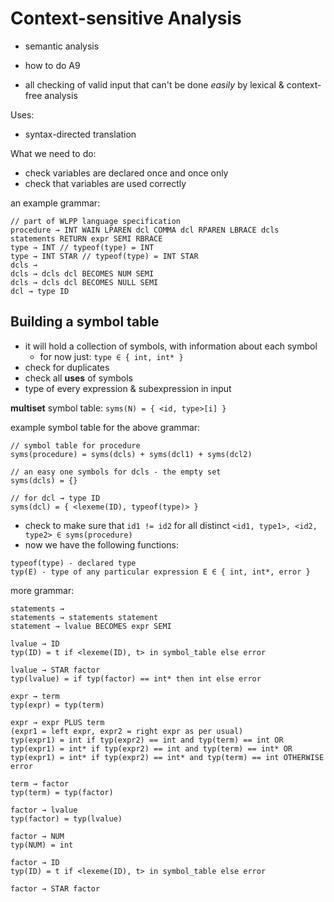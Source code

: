 # Context-sensitive Analysis

- semantic analysis
- how to do A9

- all checking of valid input that can't be done _easily_ by lexical & context-free analysis

Uses:

- syntax-directed translation

What we need to do:

- check variables are declared once and once only
- check that variables are used correctly

an example grammar:

```
// part of WLPP language specification
procedure → INT WAIN LPAREN dcl COMMA dcl RPAREN LBRACE dcls statements RETURN expr SEMI RBRACE 
type → INT // typeof(type) = INT
type → INT STAR // typeof(type) = INT STAR
dcls → 
dcls → dcls dcl BECOMES NUM SEMI
dcls → dcls dcl BECOMES NULL SEMI
dcl → type ID
```

## Building a symbol table
- it will hold a collection of symbols, with information about each symbol
  - for now just: `type ∈ { int, int* }`
- check for duplicates
- check all __uses__ of symbols
- type of every expression & subexpression in input

__multiset__ symbol table: `syms(N) = { <id, type>[i] }`

example symbol table for the above grammar:

```
// symbol table for procedure
syms(procedure) = syms(dcls) + syms(dcl1) + syms(dcl2)

// an easy one symbols for dcls - the empty set
syms(dcls) = {}

// for dcl → type ID
syms(dcl) = { <lexeme(ID), typeof(type)> }
```

- check to make sure that `id1 != id2` for all distinct `<id1, type1>, <id2, type2> ∈ syms(procedure)`
- now we have the following functions:
  
```
typeof(type) - declared type
typ(E) - type of any particular expression E ∈ { int, int*, error }
```

more grammar:

```
statements →
statements → statements statement  
statement → lvalue BECOMES expr SEMI

lvalue → ID
typ(ID) = t if <lexeme(ID), t> in symbol_table else error

lvalue → STAR factor
typ(lvalue) = if typ(factor) == int* then int else error

expr → term
typ(expr) = typ(term)

expr → expr PLUS term
(expr1 = left expr, expr2 = right expr as per usual)
typ(expr1) = int if typ(expr2) == int and typ(term) == int OR
typ(expr1) = int* if typ(expr2) == int and typ(term) == int* OR
typ(expr1) = int* if typ(expr2) == int* and typ(term) == int OTHERWISE error

term → factor
typ(term) = typ(factor)

factor → lvalue
typ(factor) = typ(lvalue)

factor → NUM
typ(NUM) = int

factor → ID
typ(ID) = t if <lexeme(ID), t> in symbol_table else error

factor → STAR factor
```